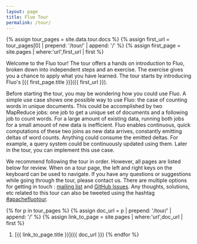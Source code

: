 ```yaml
---
layout: page
title: Fluo Tour
permalink: /tour/
---
```


{% assign tour_pages = site.data.tour.docs %}
{% assign first_url = tour_pages[0] | prepend: '/tour/' | append: '/' %}
{% assign first_page = site.pages | where:'url',first_url | first %}

Welcome to the Fluo tour!  The tour offers a hands on introduction to Fluo, broken down into
independent steps and an exercise.  The exercise gives you a chance to apply what
you have learned.   The tour starts by introducing Fluo's [{{ first_page.title }}]({{ first_url }}).

Before starting the tour, you may be wondering how you could use Fluo. A simple
use case shows one possible way to use Fluo: the case of counting words in
unique documents. This could be accomplished by two MapReduce jobs: one job to
get a unique set of documents and a following job to count words. For a large
amount of existing data, running both jobs for a small amount of new data is
inefficient. Fluo enables continuous, quick computations of these two joins as
new data arrives, constantly emitting deltas of word counts.  Anything could
consume the emitted deltas. For example, a query system could be continuously
updated using them. Later in the tour, you can implement this use case.

We recommend following the tour in order. However, all pages are listed below for review.  When on a
tour page, the left and right keys on the keyboard can be used to navigate.  If you have any
questions or suggestions while going through the tour, please contact us.  There are multiple
options for getting in touch : [mailing list][contact] and [GitHub Issues][issues].  Any
thoughts, solutions, etc  related to this tour can also be tweeted using the hashtag
[#apachefluotour][aft].


{% for p in tour_pages %}
  {% assign doc_url = p | prepend: '/tour/' | append: '/' %}
  {% assign link_to_page = site.pages | where:'url',doc_url | first %}
  1. [{{ link_to_page.title }}]({{ doc_url }})
{% endfor %}

[contact]: /contactus/
[issues]: https://github.com/apache/fluo-website/issues
[aft]: https://twitter.com/hashtag/apachefluotour
